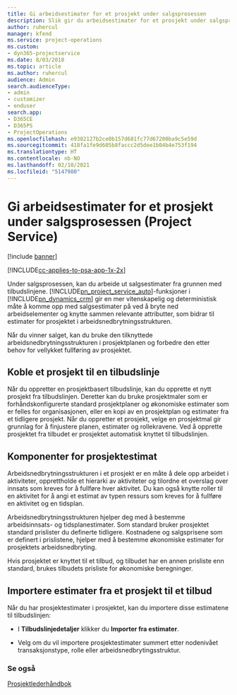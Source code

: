 ```yaml
---
title: Gi arbeidsestimater for et prosjekt under salgsprosessen
description: Slik gir du arbeidsestimater for et prosjekt under salgsprosessen i Project Service
author: ruhercul
manager: kfend
ms.service: project-operations
ms.custom:
- dyn365-projectservice
ms.date: 8/03/2018
ms.topic: article
ms.author: ruhercul
audience: Admin
search.audienceType:
- admin
- customizer
- enduser
search.app:
- D365CE
- D365PS
- ProjectOperations
ms.openlocfilehash: e9382127b2ce0b157d681fc77d67200ba9c5e59d
ms.sourcegitcommit: 418fa1fe9d605b8faccc2d5dee1b04b4e753f194
ms.translationtype: HT
ms.contentlocale: nb-NO
ms.lasthandoff: 02/10/2021
ms.locfileid: "5147980"
---
```

# <a name="provide-work-estimates-for-a-project-during-the-sales-process-project-service"></a>Gi arbeidsestimater for et prosjekt under salgsprosessen (Project Service)

[!include [banner](../includes/psa-now-project-operations.md)]

[!INCLUDE[cc-applies-to-psa-app-1x-2x](../includes/cc-applies-to-psa-app-1x-2x.md)]

Under salgsprosessen, kan du arbeide ut salgsestimater fra grunnen med tilbudslinjene. [!INCLUDE[pn_project_service_auto](../includes/pn-project-service-auto.md)]-funksjoner i [!INCLUDE[pn_dynamics_crm](../includes/pn-dynamics-crm.md)] gir en mer vitenskapelig og deterministisk måte å komme opp med salgsestimater på ved å bryte ned arbeidselementer og knytte sammen relevante attributter, som bidrar til estimater for prosjektet i arbeidsnedbrytningsstrukturen.  
  
 Når du vinner salget, kan du bruke den tilknyttede arbeidsnedbrytningsstrukturen i prosjektplanen og forbedre den etter behov for vellykket fullføring av prosjektet.  
  
## <a name="link-a-project-to-a-quote-line"></a>Koble et prosjekt til en tilbudslinje  
 Når du oppretter en prosjektbasert tilbudslinje, kan du opprette et nytt prosjekt fra tilbudslinjen. Deretter kan du bruke prosjektmaler som er forhåndskonfigurerte standard prosjektplaner og økonomiske estimater som er felles for organisasjonen, eller en kopi av en prosjektplan og estimater fra et tidligere prosjekt. Når du oppretter et prosjekt, velge en prosjektmal gir grunnlag for å finjustere planen, estimater og rollekravene. Ved å opprette prosjektet fra tilbudet er prosjektet automatisk knyttet til tilbudslinjen.  
  
## <a name="project-estimate-components"></a>Komponenter for prosjektestimat  
 Arbeidsnedbrytningsstrukturen i et prosjekt er en måte å dele opp arbeidet i aktiviteter, opprettholde et hierarki av aktiviteter og tilordne et overslag over innsats som kreves for å fullføre hver aktivitet. Du kan også knytte roller til en aktivitet for å angi et estimat av typen ressurs som kreves for å fullføre en aktivitet og en tidsplan.  
  
 Arbeidsnedbrytningsstrukturen hjelper deg med å bestemme arbeidsinnsats- og tidsplanestimater. Som standard bruker prosjektet standard prislister du definerte tidligere. Kostnadene og salgsprisene som er definert i prislistene, hjelper med å bestemme økonomiske estimater for prosjektets arbeidsnedbryting.  
  
 Hvis prosjektet er knyttet til et tilbud, og tilbudet har en annen prisliste enn standard, brukes tilbudets prisliste for økonomiske beregninger.  
  
## <a name="import-estimates-from-a-project-into-a-quote"></a>Importere estimater fra et prosjekt til et tilbud  
 Når du har prosjektestimater i prosjektet, kan du importere disse estimatene til tilbudslinjen:  
  
-   I **Tilbudslinjedetaljer** klikker du **Importer fra estimater**. 

-   Velg om du vil importere prosjektestimater summert etter nodenivået transaksjonstype, rolle eller arbeidsnedbrytingsstruktur.  
  
### <a name="see-also"></a>Se også  
 [Prosjektlederhåndbok](../psa/project-manager-guide.md)
